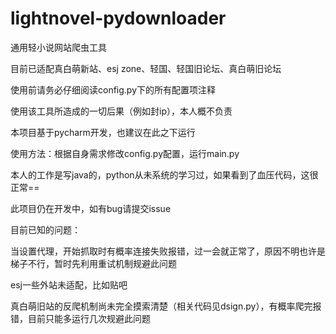 # lightnovel-pydownloader

通用轻小说网站爬虫工具

目前已适配真白萌新站、esj zone、轻国、轻国旧论坛、真白萌旧论坛

使用前请务必仔细阅读config.py下的所有配置项注释

使用该工具所造成的一切后果（例如封ip），本人概不负责


本项目基于pycharm开发，也建议在此之下运行

使用方法：根据自身需求修改config.py配置，运行main.py


本人的工作是写java的，python从未系统的学习过，如果看到了血压代码，这很正常==

此项目仍在开发中，如有bug请提交issue


目前已知的问题：

当设置代理，开始抓取时有概率连接失败报错，过一会就正常了，原因不明也许是梯子不行，暂时先利用重试机制规避此问题

esj一些外站未适配，比如贴吧

真白萌旧站的反爬机制尚未完全摸索清楚（相关代码见dsign.py），有概率爬完报错，目前只能多运行几次规避此问题
